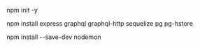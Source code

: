 npm init -y

npm install express graphql graphql-http sequelize pg pg-hstore

npm install --save-dev nodemon